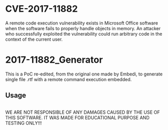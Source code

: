 # CVE-2017-11882

A remote code execution vulnerability exists in Microsoft Office software when the software fails to properly handle objects in memory. An attacker who successfully exploited the vulnerability could run arbitrary code in the context of the current user.


# 2017-11882_Generator

This is a PoC re-edited, from the original one made by Embedi, to generate single file .rtf with a remote command execution embedded. 


## Usage

```python 2017-11882_Generator.py -x command_to_execute -o output_file_name
```

WE ARE NOT RESPONSIBLE OF ANY DAMAGES CAUSED BY THE USE OF THIS SOFTWARE. 
IT WAS MADE FOR EDUCATIONAL PURPOSE AND TESTING ONLY!!!
